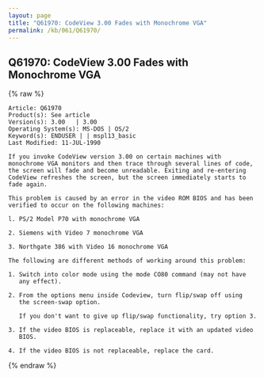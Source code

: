 ```yaml
---
layout: page
title: "Q61970: CodeView 3.00 Fades with Monochrome VGA"
permalink: /kb/061/Q61970/
---
```


## Q61970: CodeView 3.00 Fades with Monochrome VGA

{% raw %}

	Article: Q61970
	Product(s): See article
	Version(s): 3.00   | 3.00
	Operating System(s): MS-DOS | OS/2
	Keyword(s): ENDUSER | | mspl13_basic
	Last Modified: 11-JUL-1990
	
	If you invoke CodeView version 3.00 on certain machines with
	monochrome VGA monitors and then trace through several lines of code,
	the screen will fade and become unreadable. Exiting and re-entering
	CodeView refreshes the screen, but the screen immediately starts to
	fade again.
	
	This problem is caused by an error in the video ROM BIOS and has been
	verified to occur on the following machines:
	
	l. PS/2 Model P70 with monochrome VGA
	
	2. Siemens with Video 7 monochrome VGA
	
	3. Northgate 386 with Video 16 monochrome VGA
	
	The following are different methods of working around this problem:
	
	1. Switch into color mode using the mode CO80 command (may not have
	   any effect).
	
	2. From the options menu inside Codeview, turn flip/swap off using
	   the screen-swap option.
	
	   If you don't want to give up flip/swap functionality, try option 3.
	
	3. If the video BIOS is replaceable, replace it with an updated video
	   BIOS.
	
	4. If the video BIOS is not replaceable, replace the card.

{% endraw %}
